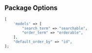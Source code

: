 ## Package Options

```php
[
    'models' => [
        "search_term" => "searchable",
        "order_term" => "orderable",
    ],
    "default_order_by" => "id",
];
```